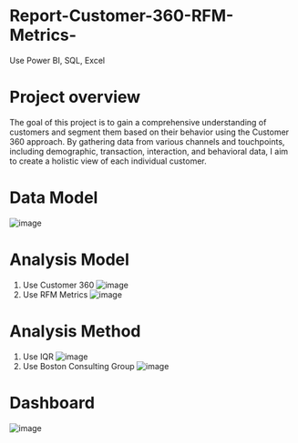 # Report-Customer-360-RFM-Metrics-
Use Power BI, SQL, Excel
# Project overview 
The goal of this project is to gain a comprehensive understanding of customers and segment them based on their behavior using the Customer 360 approach. By gathering data from various channels and touchpoints, including demographic, transaction, interaction, and behavioral data, I aim to create a holistic view of each individual customer.
# Data Model 
![image](https://github.com/MQuynh/Report-Customer-360-RFM-Metrics-/assets/120617972/dc877ac1-e226-49b4-86bd-07dfd31cb149)
# Analysis Model
1. Use Customer 360
   ![image](https://github.com/MQuynh/Report-Customer-360-RFM-Metrics-/assets/120617972/8e4ef113-4321-4605-886f-aaeddb40bd06)
2. Use RFM Metrics
![image](https://github.com/MQuynh/Report-Customer-360-RFM-Metrics-/assets/120617972/1c2c3a2a-ac8b-4753-8804-a6be151c0e22)
# Analysis Method
1. Use IQR
   ![image](https://github.com/MQuynh/Report-Customer-360-RFM-Metrics-/assets/120617972/976f58f9-3c05-4bf4-8d97-33dfa63548d3)
2. Use Boston Consulting Group
![image](https://github.com/MQuynh/Report-Customer-360-RFM-Metrics-/assets/120617972/95fcd609-28b6-48a0-af4e-5b38d812c696)
# Dashboard
![image](https://github.com/MQuynh/Report-Customer-360-RFM-Metrics-/assets/120617972/169ab90b-0203-4de2-aca1-04b5b055eac9)

